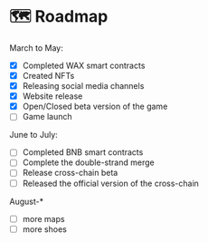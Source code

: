 # 🗺 Roadmap

March to May:

* [x] Completed WAX smart contracts
* [x] Created NFTs
* [x] Releasing social media channels
* [x] Website release
* [x] Open/Closed beta version of the game
* [ ] Game launch

June to July:

* [ ] Completed BNB smart contracts
* [ ] Complete the double-strand merge
* [ ] Release cross-chain beta
* [ ] Released the official version of the cross-chain

August-\*

* [ ] more maps
* [ ] more shoes
